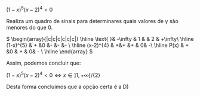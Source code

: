 $(1-x)^{5}(x-2)^{4}<0$

Realiza um quadro de sinais para determinares quais valores de y são menores do que 0. 


$
\begin{array}{|c|c|c|c|c|c|}
\hline
\text{ }& -\infty  & 1 &   & 2 & +\infty\\
\hline
(1-x)^{5} & + &0 &- &- &- \\
\hline
(x-2)^{4} & +&+ &+ & 0& -\\
\hline
P(x) & + &0 & + & 0& - \\
\hline
\end{array}
$

Assim, podemos concluir que: 

$(1-x)^{5}(x-2)^{4}<0 \iff x\in ]1, +\infty [ /\{ 2 \}$

Desta forma concluímos que a opção certa é a D)
